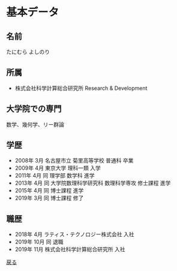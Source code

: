 # 基本データ

## 名前
たにむら よしのり

## 所属
- 株式会社科学計算総合研究所 Research & Development

## 大学院での専門
数学、幾何学、リー群論

## 学歴
- 2008年 3月 名古屋市立 菊里高等学校 普通科 卒業
- 2009年 4月 東京大学 理科一類 入学
- 2011年 4月 同 理学部 数学科 進学
- 2013年 4月 同 大学院数理科学研究科 数理科学専攻 修士課程 進学
- 2015年 4月 同 博士課程 進学
- 2019年 3月 同 博士課程 修了

## 職歴
- 2018年 4月 ラティス・テクノロジー株式会社 入社  
- 2019年 10月 同 退職
- 2019年 11月 株式会社科学計算総合研究所 入社
  
[戻る](https://ytanimura.github.io/yotabaito/)

